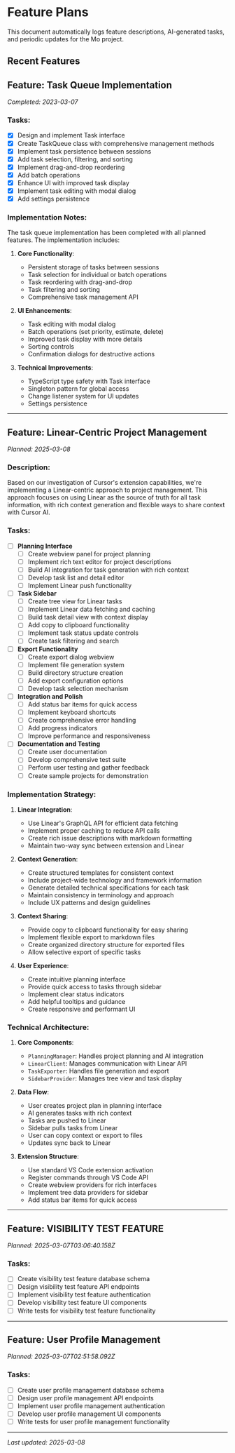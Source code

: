 # Feature Plans

This document automatically logs feature descriptions, AI-generated tasks, and periodic updates for the Mo project.

## Recent Features

## Feature: Task Queue Implementation
_Completed: 2023-03-07_

### Tasks:
- [x] Design and implement Task interface
- [x] Create TaskQueue class with comprehensive management methods
- [x] Implement task persistence between sessions
- [x] Add task selection, filtering, and sorting
- [x] Implement drag-and-drop reordering
- [x] Add batch operations
- [x] Enhance UI with improved task display
- [x] Implement task editing with modal dialog
- [x] Add settings persistence

### Implementation Notes:
The task queue implementation has been completed with all planned features. The implementation includes:

1. **Core Functionality**:
   - Persistent storage of tasks between sessions
   - Task selection for individual or batch operations
   - Task reordering with drag-and-drop
   - Task filtering and sorting
   - Comprehensive task management API

2. **UI Enhancements**:
   - Task editing with modal dialog
   - Batch operations (set priority, estimate, delete)
   - Improved task display with more details
   - Sorting controls
   - Confirmation dialogs for destructive actions

3. **Technical Improvements**:
   - TypeScript type safety with Task interface
   - Singleton pattern for global access
   - Change listener system for UI updates
   - Settings persistence

---

## Feature: Linear-Centric Project Management
_Planned: 2025-03-08_

### Description:
Based on our investigation of Cursor's extension capabilities, we're implementing a Linear-centric approach to project management. This approach focuses on using Linear as the source of truth for all task information, with rich context generation and flexible ways to share context with Cursor AI.

### Tasks:
- [ ] **Planning Interface**
  - [ ] Create webview panel for project planning
  - [ ] Implement rich text editor for project descriptions
  - [ ] Build AI integration for task generation with rich context
  - [ ] Develop task list and detail editor
  - [ ] Implement Linear push functionality

- [ ] **Task Sidebar**
  - [ ] Create tree view for Linear tasks
  - [ ] Implement Linear data fetching and caching
  - [ ] Build task detail view with context display
  - [ ] Add copy to clipboard functionality
  - [ ] Implement task status update controls
  - [ ] Create task filtering and search

- [ ] **Export Functionality**
  - [ ] Create export dialog webview
  - [ ] Implement file generation system
  - [ ] Build directory structure creation
  - [ ] Add export configuration options
  - [ ] Develop task selection mechanism

- [ ] **Integration and Polish**
  - [ ] Add status bar items for quick access
  - [ ] Implement keyboard shortcuts
  - [ ] Create comprehensive error handling
  - [ ] Add progress indicators
  - [ ] Improve performance and responsiveness

- [ ] **Documentation and Testing**
  - [ ] Create user documentation
  - [ ] Develop comprehensive test suite
  - [ ] Perform user testing and gather feedback
  - [ ] Create sample projects for demonstration

### Implementation Strategy:

1. **Linear Integration**:
   - Use Linear's GraphQL API for efficient data fetching
   - Implement proper caching to reduce API calls
   - Create rich issue descriptions with markdown formatting
   - Maintain two-way sync between extension and Linear

2. **Context Generation**:
   - Create structured templates for consistent context
   - Include project-wide technology and framework information
   - Generate detailed technical specifications for each task
   - Maintain consistency in terminology and approach
   - Include UX patterns and design guidelines

3. **Context Sharing**:
   - Provide copy to clipboard functionality for easy sharing
   - Implement flexible export to markdown files
   - Create organized directory structure for exported files
   - Allow selective export of specific tasks

4. **User Experience**:
   - Create intuitive planning interface
   - Provide quick access to tasks through sidebar
   - Implement clear status indicators
   - Add helpful tooltips and guidance
   - Create responsive and performant UI

### Technical Architecture:

1. **Core Components**:
   - `PlanningManager`: Handles project planning and AI integration
   - `LinearClient`: Manages communication with Linear API
   - `TaskExporter`: Handles file generation and export
   - `SidebarProvider`: Manages tree view and task display

2. **Data Flow**:
   - User creates project plan in planning interface
   - AI generates tasks with rich context
   - Tasks are pushed to Linear
   - Sidebar pulls tasks from Linear
   - User can copy context or export to files
   - Updates sync back to Linear

3. **Extension Structure**:
   - Use standard VS Code extension activation
   - Register commands through VS Code API
   - Create webview providers for rich interfaces
   - Implement tree data providers for sidebar
   - Add status bar items for quick access

---

## Feature: VISIBILITY TEST FEATURE
_Planned: 2025-03-07T03:06:40.158Z_

### Tasks:
- [ ] Create visibility test feature database schema
- [ ] Design visibility test feature API endpoints
- [ ] Implement visibility test feature authentication
- [ ] Develop visibility test feature UI components
- [ ] Write tests for visibility test feature functionality

---

## Feature: User Profile Management
_Planned: 2025-03-07T02:51:58.092Z_

### Tasks:
- [ ] Create user profile management database schema
- [ ] Design user profile management API endpoints
- [ ] Implement user profile management authentication
- [ ] Develop user profile management UI components
- [ ] Write tests for user profile management functionality

---

_Last updated: 2025-03-08_